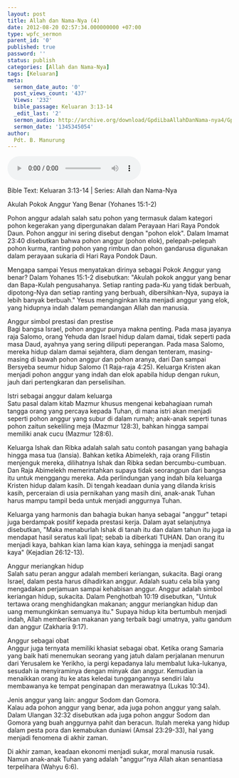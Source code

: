 ```yaml
---
layout: post
title: Allah dan Nama-Nya (4)
date: 2012-08-20 02:57:34.000000000 +07:00
type: wpfc_sermon
parent_id: '0'
published: true
password: ''
status: publish
categories: [Allah dan Nama-Nya]
tags: [Keluaran]
meta:
  sermon_date_auto: '0'
  post_views_count: '437'
  Views: '232'
  bible_passage: Keluaran 3:13-14
  _edit_last: '2'
  sermon_audio: http://archive.org/download/GpdiLbaAllahDanNama-nya4/GpdiLbaAllahDanNama-nya4.mp3
  sermon_date: '1345345054'
author:
  Pdt. B. Manurung
---
```

<audio controls><source src="http://archive.org/download/GpdiLbaAllahDanNama-nya4/GpdiLbaAllahDanNama-nya4.mp3"></audio><br />
<p>Bible Text: Keluaran 3:13-14 | Series: Allah dan Nama-Nya</p>
<p>Akulah Pokok Anggur Yang Benar (Yohanes 15:1-2)</p>
<p>Pohon anggur adalah salah satu pohon yang termasuk dalam kategori pohon kegerakan yang dipergunakan dalam Perayaan Hari Raya Pondok Daun. Pohon anggur ini sering disebut dengan "pohon elok". Dalam Imamat 23:40 disebutkan bahwa pohon anggur (pohon elok), pelepah-pelepah pohon kurma, ranting pohon yang rimbun dan pohon gandarusa digunakan dalam perayaan sukaria di Hari Raya Pondok Daun.</p>
<p>Mengapa sampai Yesus menyatakan dirinya sebagai Pokok Anggur yang benar? Dalam Yohanes 15:1-2 disebutkan: "Akulah pokok anggur yang benar dan Bapa-Kulah pengusahanya. Setiap ranting pada-Ku yang tidak berbuah, dipotong-Nya dan setiap ranting yang berbuah, dibersihkan-Nya, supaya ia lebih banyak berbuah." Yesus menginginkan kita menjadi anggur yang elok, yang hidupnya indah dalam pemandangan Allah dan manusia.</p>
<p>	Anggur simbol prestasi dan prestise<br />
Bagi bangsa Israel, pohon anggur punya makna penting. Pada masa jayanya raja Salomo, orang Yehuda dan Israel hidup dalam damai, tidak seperti pada masa Daud, ayahnya yang sering diliputi peperangan. Pada masa Salomo, mereka hidup dalam damai sejahtera, diam dengan tenteram, masing-masing di bawah pohon anggur dan pohon aranya, dari Dan sampai Bersyeba seumur hidup Salomo (1 Raja-raja 4:25). Keluarga Kristen akan menjadi pohon anggur yang indah dan elok apabila hidup dengan rukun, jauh dari pertengkaran dan perselisihan.</p>
<p>	Istri sebagai anggur dalam keluarga<br />
Satu pasal dalam kitab Mazmur khusus mengenai kebahagiaan rumah tangga orang yang percaya kepada Tuhan, di mana istri akan menjadi seperti pohon anggur yang subur di dalam rumah; anak-anak seperti tunas pohon zaitun sekeliling meja (Mazmur 128:3), bahkan hingga sampai memiliki anak cucu (Mazmur 128:6).</p>
<p>Keluarga Ishak dan Ribka adalah salah satu contoh pasangan yang bahagia hingga masa tua (lansia). Bahkan ketika Abimelekh, raja orang Filistin menjenguk mereka, dilihatnya Ishak dan Ribka sedan bercumbu-cumbuan. Dan Raja Abimelekh memerintahkan supaya tidak seorangpun dari bangsa itu untuk menggangu mereka. Ada perlindungan yang indah bila keluarga Kristen hidup dalam kasih. Di tengah keadaan dunia yang dilanda krisis kasih, perceraian di usia pernikahan yang masih dini, anak-anak Tuhan harus mampu tampil beda untuk menjadi anggurnya Tuhan.</p>
<p>Keluarga yang harmonis dan bahagia bukan hanya sebagai "anggur" tetapi juga berdampak positif kepada prestasi kerja. Dalam ayat selanjutnya disebutkan, "Maka menaburlah Ishak di tanah itu dan dalam tahun itu juga ia mendapat hasil seratus kali lipat; sebab ia diberkati TUHAN. Dan orang itu menjadi kaya, bahkan kian lama kian kaya, sehingga ia menjadi sangat kaya" (Kejadian 26:12-13).</p>
<p>	Anggur meriangkan hidup<br />
Salah satu peran anggur adalah memberi keriangan, sukacita. Bagi orang Israel, dalam pesta harus dihadirkan anggur. Adalah suatu cela bila yang mengadakan perjamuan sampai kehabisan anggur. Anggur adalah simbol keriangan hidup, sukacita. Dalam Penghotbah 10:19 disebutkan, "Untuk tertawa orang menghidangkan makanan; anggur meriangkan hidup dan uang memungkinkan semuanya itu." Supaya hidup kita bertumbuh menjadi indah, Allah memberikan makanan yang terbaik bagi umatnya, yaitu gandum dan anggur (Zakharia 9:17).</p>
<p>	Anggur sebagai obat<br />
Anggur juga ternyata memiliki khasiat sebagai obat. Ketika orang Samaria yang baik hati menemukan seorang yang jatuh dalam perjalanan menurun dari Yerusalem ke Yerikho, ia pergi kepadanya lalu membalut luka-lukanya, sesudah ia menyiraminya dengan minyak dan anggur. Kemudian ia menaikkan orang itu ke atas keledai tunggangannya sendiri lalu membawanya ke tempat penginapan dan merawatnya (Lukas 10:34).</p>
<p>Jenis anggur yang lain: anggur Sodom dan Gomora.<br />
Kalau ada pohon anggur yang benar, ada juga pohon anggur yang salah. Dalam Ulangan 32:32 disebutkan ada juga pohon anggur Sodom dan Gomora yang buah anggurnya pahit dan beracun. Itulah mereka yang hidup dalam pesta pora dan kemabukan duniawi (Amsal 23:29-33), hal yang menjadi fenomena di akhir zaman.</p>
<p>Di akhir zaman, keadaan ekonomi menjadi sukar, moral manusia rusak. Namun anak-anak Tuhan yang adalah "anggur"nya Allah akan senantiasa terpelihara (Wahyu 6:6).</p>
